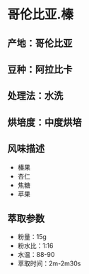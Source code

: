 # 哥伦比亚.榛

## 产地：哥伦比亚

## 豆种：阿拉比卡

## 处理法：水洗

## 烘培度：中度烘培

## 风味描述

- 榛果
- 杏仁
- 焦糖
- 苹果

<!-- ## 感官品鉴

- 香气：3
- 甜度：4
- 酸度：2
- 苦度：2
- 醇厚度：2
- 干净度：2 -->

## 萃取参数

- 粉量：15g
- 粉水比：1:16
- 水温：88-90
- 萃取时间：2m-2m30s
